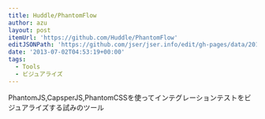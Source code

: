 ```yaml
---
title: Huddle/PhantomFlow
author: azu
layout: post
itemUrl: 'https://github.com/Huddle/PhantomFlow'
editJSONPath: 'https://github.com/jser/jser.info/edit/gh-pages/data/2013/07/index.json'
date: '2013-07-02T04:53:19+00:00'
tags:
  - Tools
  - ビジュアライズ
---
```

PhantomJS,CapsperJS,PhantomCSSを使ってインテグレーションテストをビジュアライズする試みのツール
